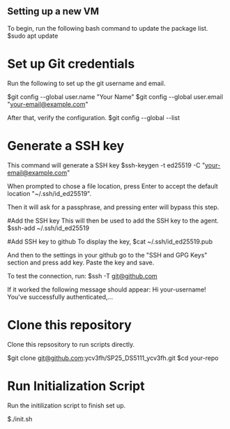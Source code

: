 ## Setting up a new VM
To begin, run the following bash command to update the package list.
$sudo apt update

# Set up Git credentials
Run the following to set up the git username and email. 

$git config --global user.name "Your Name"
$git config --global user.email "your-email@example.com"

After that, verify the configuration.
$git config --global --list

# Generate a SSH key
This command will generate a SSH key
$ssh-keygen -t ed25519 -C "your-email@example.com"

When prompted to chose a file location, press Enter to accept the default location "~/.ssh/id_ed25519".

Then it will ask for a passphrase, and pressing enter will bypass this step.

#Add the SSH key
This will then be used to add the SSH key to the agent.
$ssh-add ~/.ssh/id_ed25519

#Add SSH key to github
To display the key, 
$cat ~/.ssh/id_ed25519.pub

And then to the settings in your github go to the "SSH and GPG Keys" section and press add key. Paste the key and save.

To test the connection, run:
$ssh -T git@github.com

If it worked the following message should appear: Hi your-username! You've successfully authenticated,...


# Clone this repository
Clone this repsository to run scripts directly.

$git clone git@github.com:ycv3fh/SP25_DS5111_ycv3fh.git
$cd your-repo

# Run Initialization Script
Run the initilization script to finish set up.

$./init.sh
